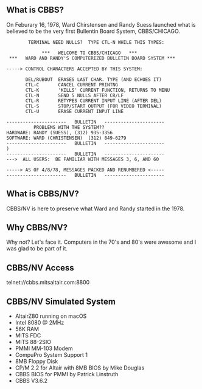 ## What is CBBS?

On Feburary 16, 1978, Ward Chirstensen and Randy Suess launched what is believed to be the very first Bullentin Board System, CBBS/CHICAGO.

```
        TERMINAL NEED NULLS?  TYPE CTL-N WHILE THIS TYPES:

             ***   WELCOME TO CBBS/CHICAGO   ***
 ***   WARD AND RANDY'S COMPUTERIZED BULLETIN BOARD SYSTEM ***

-----> CONTROL CHARACTERS ACCEPTED BY THIS SYSTEM:

       DEL/RUBOUT  ERASES LAST CHAR. TYPE (AND ECHOES IT)
       CTL-C       CANCEL CURRENT PRINTNG
       CTL-K       'KILLS' CURRENT FUNCTION, RETURNS TO MENU
       CTL-N       SEND 5 NULLS AFTER CR/LF
       CTL-R       RETYPES CURRENT INPUT LINE (AFTER DEL)
       CTL-S       STOP/START OUTPUT (FOR VIDEO TERMINAL)
       CTL-U       ERASE CURRENT INPUT LINE

----------------------   BULLETIN   ----------------------
          PROBLEMS WITH THE SYSTEM??
HARDWARE: RANDY (SUESS), (312) 935-3356
SOFTWARE: WARD (CHRISTENSEN)  (312) 849-6279
----------------------   BULLETIN   ----------------------
)
----------------------   BULLETIN   ----------------------
--->  ALL USERS:  BE FAMILIAR WITH MESSAGES 3, 6, AND 60

-----> AS OF 4/8/78, MESSAGES PACKED AND RENUMBERED <-----
----------------------   BULLETIN   ----------------------
```

## What is CBBS/NV?

CBBS/NV is here to preserve what Ward and Randy started in the 1978.

## Why CBBS/NV?

Why not? Let's face it. Computers in the 70's and 80's were awesome and I was glad to be part of it.

## CBBS/NV Access

telnet://cbbs.mitsaltair.com:8800

## CBBS/NV Simulated System

* AltairZ80 running on macOS
* Intel 8080 @ 2MHz
* 56K RAM
* MITS FDC
* MITS 88-2SIO
* PMMI MM-103 Modem
* CompuPro System Support 1
* 8MB Floppy Disk
* CP/M 2.2 for Altair with 8MB BIOS by Mike Douglas
* CBBS BIOS for PMMI by Patrick Linstruth
* CBBS V3.6.2
